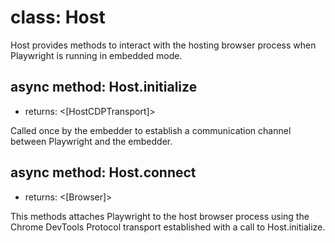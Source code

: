 # class: Host

Host provides methods to interact with the hosting browser process when Playwright is running in embedded mode.

## async method: Host.initialize
- returns: <[HostCDPTransport]>

Called once by the embedder to establish a communication channel between Playwright and the embedder.

## async method: Host.connect
- returns: <[Browser]>

This methods attaches Playwright to the host browser process using the Chrome DevTools Protocol transport
established with a call to Host.initialize.
